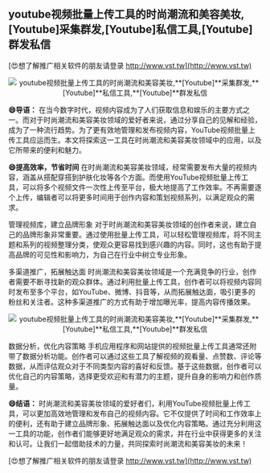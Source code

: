 ## **youtube视频批量上传工具的时尚潮流和美容美妆,**[Youtube]**采集群发,**[Youtube]**私信工具,**[Youtube]**群发私信**

[😍想了解推广相关软件的朋友请登录 http://www.vst.tw](http://www.vst.tw)

 <center><img src="https://vst.tw/MP4/tuiguang/png/1.png" alt="youtube视频批量上传工具的时尚潮流和美容美妆,**[Youtube]**采集群发,**[Youtube]**私信工具,**[Youtube]**群发私信"></center>

**😄导语：**
在当今数字时代，视频内容成为了人们获取信息和娱乐的主要方式之一。而对于时尚潮流和美容美妆领域的爱好者来说，通过分享自己的见解和经验，成为了一种流行趋势。为了更有效地管理和发布视频内容，YouTube视频批量上传工具应运而生。本文将探索这一工具在时尚潮流和美容美妆领域中的应用，以及它所带来的便利和魅力。

**😄提高效率，节省时间**
在时尚潮流和美容美妆领域，经常需要发布大量的视频内容，涵盖从搭配穿搭到护肤化妆等各个方面。而使用YouTube视频批量上传工具，可以将多个视频文件一次性上传至平台，极大地提高了工作效率。不再需要逐个上传，编辑者可以将更多时间用于创作内容和策划视频系列，以满足观众的需求。

管理视频库，建立品牌形象
对于时尚潮流和美容美妆领域的创作者来说，建立自己的品牌形象非常重要。通过使用批量上传工具，可以轻松管理视频库，将不同主题和系列的视频整理分类，使观众更容易找到感兴趣的内容。同时，这也有助于提高品牌的可见性和影响力，为自己在行业中树立专业形象。

多渠道推广，拓展触达面
时尚潮流和美容美妆领域是一个充满竞争的行业，创作者需要不断寻找新的观众群体。通过利用批量上传工具，创作者可以将视频内容同时发布至多个平台，如YouTube、微博、抖音等，从而拓展触达面，吸引更多的粉丝和关注者。这种多渠道推广的方式有助于增加曝光率，提高内容传播效果。

 <center><img src="https://vst.tw/MP4/tuiguang/png/3.png" alt="youtube视频批量上传工具的时尚潮流和美容美妆,**[Youtube]**采集群发,**[Youtube]**私信工具,**[Youtube]**群发私信"></center>

数据分析，优化内容策略
手机应用程序和网站提供的视频批量上传工具通常还附带了数据分析功能。创作者可以通过这些工具了解视频的观看量、点赞数、评论等数据，从而评估观众对于不同类型内容的喜好和反馈。基于这些数据，创作者可以优化自己的内容策略，选择更受欢迎和有潜力的主题，提升自身的影响力和创作质量。

**😄结语：**
时尚潮流和美容美妆领域的爱好者们，利用YouTube视频批量上传工具，可以更加高效地管理和发布自己的视频内容。它不仅提供了时间和工作效率上的便利，还有助于建立品牌形象、拓展触达面以及优化内容策略。通过充分利用这一工具的功能，创作者们能够更好地满足观众的需求，并在行业中获得更多的关注和认可。让我们一起借助技术的力量，共同探索时尚潮流和美容美妆的未来！

[😍想了解推广相关软件的朋友请登录 http://www.vst.tw](http://www.vst.tw)



